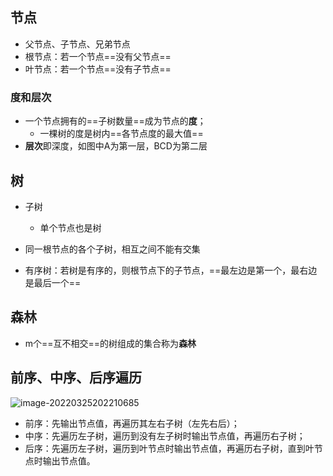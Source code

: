## 节点

- 父节点、子节点、兄弟节点
- 根节点：若一个节点==没有父节点==
- 叶节点：若一个节点==没有子节点==

### 度和层次

- 一个节点拥有的==子树数量==成为节点的**度**；
  - 一棵树的度是树内==各节点度的最大值==
- **层次**即深度，如图中A为第一层，BCD为第二层

## 树

- 子树
  - 单个节点也是树
- 同一根节点的各个子树，相互之间不能有交集

- 有序树：若树是有序的，则根节点下的子节点，==最左边是第一个，最右边是最后一个==

## 森林

- m个==互不相交==的树组成的集合称为**森林**

## 前序、中序、后序遍历

![image-20220325202210685](C:/Users/Administrator/AppData/Roaming/Typora/typora-user-images/image-20220325202210685.png)

- 前序：先输出节点值，再遍历其左右子树（左先右后）；
- 中序：先遍历左子树，遍历到没有左子树时输出节点值，再遍历右子树；
- 后序：先遍历左子树，遍历到叶节点时输出节点值，再遍历右子树，直到叶节点时输出节点值。

